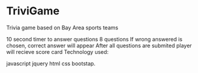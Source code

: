 # TriviGame
Trivia game based on Bay Area sports teams

10 second timer to answer questions
8 questions
If wrong answered is chosen, correct answer will appear
After all questions are submited player will recieve score card
Technology used:

javascript
jquery
html
css
bootstap.
